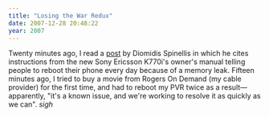 ```yaml
---
title: "Losing the War Redux"
date: 2007-12-28 20:48:22
year: 2007
---
```

Twenty minutes ago, I read a <a href="http://www.spinellis.gr/blog/20071228/index.html">post</a> by Diomidis Spinellis in which he cites instructions from the new Sony Ericsson K770i's owner's manual telling people to reboot their phone every day because of a memory leak. Fifteen minutes ago, I tried to buy a movie from Rogers On Demand (my cable provider) for the first time, and had to reboot my PVR twice as a result—apparently, "it's a known issue, and we're working to resolve it as quickly as we can". *sigh*
